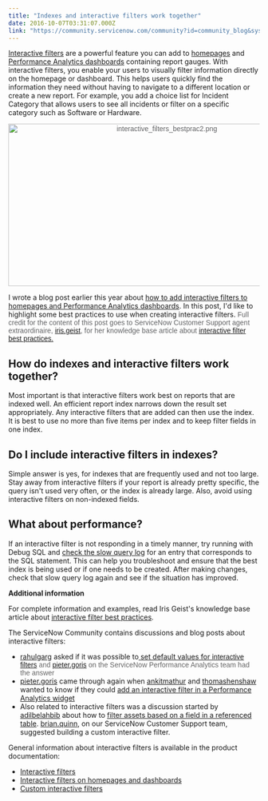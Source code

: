 ```yaml
---
title: "Indexes and interactive filters work together"
date: 2016-10-07T03:31:07.000Z
link: "https://community.servicenow.com/community?id=community_blog&sys_id=0dedeae9dbd0dbc01dcaf3231f9619b7"
---
```

<p><a title="ocs.servicenow.com/bundle/helsinki-performance-analytics-and-reporting/page/use/dashboards/concept/c_HomepagePublishers.html" href="https://docs.servicenow.com/bundle/helsinki-performance-analytics-and-reporting/page/use/dashboards/concept/c_HomepagePublishers.html">Interactive filters</a> are a powerful feature you can add to <a title="ocs.servicenow.com/bundle/helsinki-servicenow-platform/page/use/homepages/task/t_CustomizeAHomepage.html" href="https://docs.servicenow.com/bundle/helsinki-servicenow-platform/page/use/homepages/task/t_CustomizeAHomepage.html">homepages</a> and <a title="ocs.servicenow.com/bundle/helsinki-performance-analytics-and-reporting/page/use/performance-analytics/concept/c_Widgets.html" href="https://docs.servicenow.com/bundle/helsinki-performance-analytics-and-reporting/page/use/performance-analytics/concept/c_Widgets.html">Performance Analytics dashboards</a> containing report gauges. With interactive filters, you enable your users to visually filter information directly on the homepage or dashboard. This helps users quickly find the information they need without having to navigate to a different location or create a new report. For example, you add a choice list for Incident Category that allows users to see all incidents or filter on a specific category such as Software or Hardware.</p><p style="text-align: center;"><span style="color: #636466; font-family: sans-serif;"><img   alt="interactive_filters_bestprac2.png" class="image-2 jive-image" src="21e7380adb5cdfc068c1fb651f9619c4.iix" style="width: 620px; height: 325px;"/></span></p><p></p><p>I wrote a blog post earlier this year about <a title="" _jive_internal="true" href="/community/service-automation-platform/performance-analytics/blog/2016/03/03/add-interactive-filters-to-filter-report-widgets">how to add interactive filters to homepages and Performance Analytics dashboards</a>. In this post, I'd like to highlight some best practices to use when creating interactive filters. <span style="color: #636466; font-family: sans-serif;">Full credit for the content of this post goes to ServiceNow Customer Support agent extraordinaire, <a __default_attr="6746" __jive_macro_name="user" class="jive_macro jive_macro_user" data-orig-content="iris.geist" data-renderedposition="464_780.09375_71_16" href="/community?id=community_user_profile&user=0f3092e5db581fc09c9ffb651f96191c" modifiedtitle="true" title="iris.geist">iris.geist</a>, for her knowledge base article about <a title="i.service-now.com/kb_view.do?sysparm_article=KB0597389" href="https://hi.service-now.com/kb_view.do?sysparm_article=KB0597389">interactive filter best practices.</a></span></p><p></p><h2>How do indexes and interactive filters work together?</h2><p>Most important is that interactive filters work best on reports that are indexed well. An efficient report index narrows down the result set appropriately. Any interactive filters that are added can then use the index. It is best to use no more than five items per index and to keep filter fields in one index.</p><p></p><h2>Do I include interactive filters in indexes?</h2><p>Simple answer is yes, for indexes that are frequently used and not too large. Stay away from interactive filters if your report is already pretty specific, the query isn't used very often, or the index is already large. Also, avoid using interactive filters on non-indexed fields.</p><p></p><h2>What about performance?</h2><p>If an interactive filter is not responding in a timely manner, try running with Debug SQL and <a title="" _jive_internal="true" href="/community/service-automation-platform/applications/blog/2016/05/24/how-to-use-mysql-debugger">check the slow query log</a> for an entry that corresponds to the SQL statement. This can help you troubleshoot and ensure that the best index is being used or if one needs to be created. After making changes, check that slow query log again and see if the situation has improved.</p><p></p><p><strong>Additional information</strong></p><p>For complete information and examples, read Iris Geist's knowledge base article about <a title="i.service-now.com/kb_view.do?sysparm_article=KB0597389" href="https://hi.service-now.com/kb_view.do?sysparm_article=KB0597389">interactive filter best practices</a>.</p><p></p><p>The ServiceNow Community contains discussions and blog posts about interactive filters:</p><ul><li><a __default_attr="51257" __jive_macro_name="user" class="jive_macro jive_macro_user" data-orig-content="rahulgarg" data-renderedposition="892.796875_38_78_16" href="/community?id=community_user_profile&user=46d39a6ddb1c1fc09c9ffb651f961924" modifiedtitle="true" title="rahulgarg">rahulgarg</a> asked if it was possible to<a title="" _jive_internal="true" href="/community?id=community_question&sys_id=50270329db1cdbc01dcaf3231f961917"> set default values for i</a><span style="color: #666666; font-family: arial, sans-serif;"><a title="" _jive_internal="true" href="/community?id=community_question&sys_id=50270329db1cdbc01dcaf3231f961917">nteractive filters</a> and <a title="pieter.goris" __default_attr="30191" __jive_macro_name="user" class="jive_macro jive_macro_user" data-orig-content="pieter.goris" data-renderedposition="892.796875_551.578125_89_16" href="/community?id=community_user_profile&user=032092a5db581fc09c9ffb651f96199d">pieter.goris</a> on the ServiceNow Performance Analytics team had the answer</span></li><li><a __default_attr="30191" __jive_macro_name="user" class="jive_macro jive_macro_user" data-orig-content="pieter.goris" data-renderedposition="916.59375_38_88_16" href="/community?id=community_user_profile&user=032092a5db581fc09c9ffb651f96199d" modifiedtitle="true" title="pieter.goris">pieter.goris</a> came through again when <a title="ankitmathur" __default_attr="77304" __jive_macro_name="user" class="jive_macro jive_macro_user" data-orig-content="ankitmathur" data-renderedposition="916.59375_295.8125_94_16" href="/community?id=community_user_profile&user=77215e65db981fc09c9ffb651f961938">ankitmathur</a> and <a title="thomashenshaw" __default_attr="3458" __jive_macro_name="user" class="jive_macro jive_macro_user" data-orig-content="thomashenshaw" data-renderedposition="916.59375_420.359375_123_16" href="/community?id=community_user_profile&user=b4e21e61db1c1fc09c9ffb651f961913">thomashenshaw</a> wanted to know if they could <a title="" _jive_internal="true" href="/community?id=community_question&sys_id=211093e5dbdcdbc01dcaf3231f961944">add an interactive filter in a Performance Analytics widget</a></li><li>Also related to interactive filters was a discussion started by <a title="adilbelahbib" __default_attr="69493" __jive_macro_name="user" class="jive_macro jive_macro_user" data-orig-content="adilbelahbib" data-renderedposition="940.390625_416.265625_96_16" href="/community?id=community_user_profile&user=e122d265dbd81fc09c9ffb651f9619a3">adilbelahbib</a> about how to <a title="" _jive_internal="true" href="/community?id=community_question&sys_id=301103e5db98dbc01dcaf3231f961937">filter assets based on a field in a referenced table</a>. <a title="brian.quinn" __default_attr="26869" __jive_macro_name="user" class="jive_macro jive_macro_user" data-orig-content="brian.quinn" data-renderedposition="940.390625_915.984375_90_16" href="/community?id=community_user_profile&user=6f4e82e5dbd41fc09c9ffb651f961945">brian.quinn</a>, on our ServiceNow Customer Support team, suggested building a custom interactive filter.</li></ul><p></p><p>General information about interactive filters is available in the product documentation:</p><ul><li><a title="ocs.servicenow.com/bundle/helsinki-performance-analytics-and-reporting/page/use/dashboards/concept/c_HomepagePublishers.html" href="https://docs.servicenow.com/bundle/helsinki-performance-analytics-and-reporting/page/use/dashboards/concept/c_HomepagePublishers.html">Interactive filters</a></li><li><a title="ocs.servicenow.com/bundle/helsinki-performance-analytics-and-reporting/page/use/dashboards/concept/c_PublishersOnHomepages.html" href="https://docs.servicenow.com/bundle/helsinki-performance-analytics-and-reporting/page/use/dashboards/concept/c_PublishersOnHomepages.html">Interactive filters on homepages and dashboards</a></li><li><a title="ocs.servicenow.com/bundle/helsinki-performance-analytics-and-reporting/page/use/dashboards/concept/c_CustomPublishers.html" href="https://docs.servicenow.com/bundle/helsinki-performance-analytics-and-reporting/page/use/dashboards/concept/c_CustomPublishers.html">Custom interactive filters</a></li></ul>